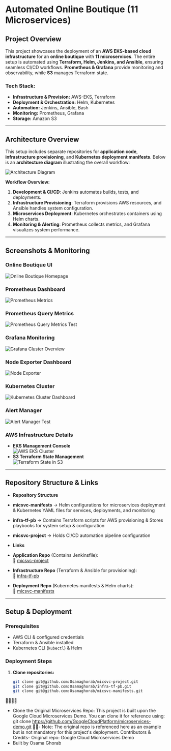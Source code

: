 # **Automated Online Boutique (11 Microservices)**  

## **Project Overview**  
This project showcases the deployment of an **AWS EKS-based cloud infrastructure** for an **online boutique** with **11 microservices**. The entire setup is automated using **Terraform, Helm, Jenkins, and Ansible**, ensuring seamless CI/CD workflows. **Prometheus & Grafana** provide monitoring and observability, while **S3** manages Terraform state.  

### **Tech Stack:**  
- **Infrastructure & Provision:** AWS-EKS, Terraform  
- **Deployment & Orchestration:**  Helm, Kubernetes
- **Automation:** Jenkins, Ansible, Bash  
- **Monitoring:** Prometheus, Grafana  
- **Storage:** Amazon S3  

---

## **Architecture Overview**  
This setup includes separate repositories for **application code**, **infrastructure provisioning**, and **Kubernetes deployment manifests**. Below is an **architecture diagram** illustrating the overall workflow:  

![Architecture Diagram](docs/images/architecture.png)  

**Workflow Overview:**  
1. **Development & CI/CD**: Jenkins automates builds, tests, and deployments.  
2. **Infrastructure Provisioning**: Terraform provisions AWS resources, and Ansible handles system configuration.  
3. **Microservices Deployment**: Kubernetes orchestrates containers using Helm charts.  
4. **Monitoring & Alerting**: Prometheus collects metrics, and Grafana visualizes system performance.  

---

## **Screenshots & Monitoring**  

### **Online Boutique UI**  
![Online Boutique Homepage](docs/images/boutique-ui.png)  

### **Prometheus Dashboard**  
![Prometheus Metrics](docs/images/prometheus-dashboard.png)  

### **Prometheus Query Metrics**  
![Prometheus Query Metrics Test](docs/images/query-metric.png)  

### **Grafana Monitoring**  
![Grafana Cluster Overview](docs/images/grafana-cluster.png)  

### **Node Exporter Dashboard**  
![Node Exporter](docs/images/node-exporter.png)  

### **Kubernetes Cluster**  
![Kubernetes Cluster Dashboard](docs/images/kubernetes-cluster.png)  

### **Alert Manager**  
![Alert Manager Test](docs/images/alert-manager-test.png)  


### **AWS Infrastructure Details**  
- **EKS Management Console**  
  ![AWS EKS Cluster](docs/images/aws-eks-console.png)  
- **S3 Terraform State Management**  
  ![Terraform State in S3](docs/images/aws-s3-state.png)  

---

## **Repository Structure & Links**  

- **Repository Structure**
- **micsvc-manifests** →  Helm configurations for microservices deployment & Kubernetes YAML files for services, deployments, and monitoring
- **infra-tf-pb** →  Contains Terraform scripts for AWS provisioning & Stores playbooks for system setup & configuration
- **micsvc-project** → Holds CI/CD automation pipeline configuration

- **Links**

- **Application Repo** (Contains Jenkinsfile):  
  🔗 [micsvc-project](https://github.com/Osamaghorab/micsvc-project)  

- **Infrastructure Repo** (Terraform & Ansible for provisioning):  
  🔗 [infra-tf-pb](https://github.com/Osamaghorab/infra-tf-pb)  

- **Deployment Repo** (Kubernetes manifests & Helm charts):  
  🔗 [micsvc-manifests](https://github.com/Osamaghorab/micsvc-manifests)  


---

## **Setup & Deployment**  
### **Prerequisites**  
- AWS CLI & configured credentials  
- Terraform & Ansible installed  
- Kubernetes CLI (`kubectl`) & Helm  

### **Deployment Steps**  
1. **Clone repositories:**  
   ```sh
   git clone git@github.com:Osamaghorab/micsvc-project.git
   git clone git@github.com:Osamaghorab/infra-tf-pb.git
   git clone git@github.com:Osamaghorab/micsvc-manifests.git


- Clone the Original Microservices Repo:
This project is built upon the Google Cloud Microservices Demo. You can clone it for reference using:
git clone https://github.com/GoogleCloudPlatform/microservices-demo.git
- Note: The original repo is referenced here as an example but is not mandatory for this project's deployment.
Contributors & Credits- Original repo: Google Cloud Microservices Demo
- Built by Osama Ghorab